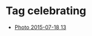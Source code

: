 <!--
title: Tag celebrating
date: 2020-06-28T14:51:44.764Z
tags:
-->
# Tag celebrating

 * [Photo 2015-07-18 13](124405874737.md)